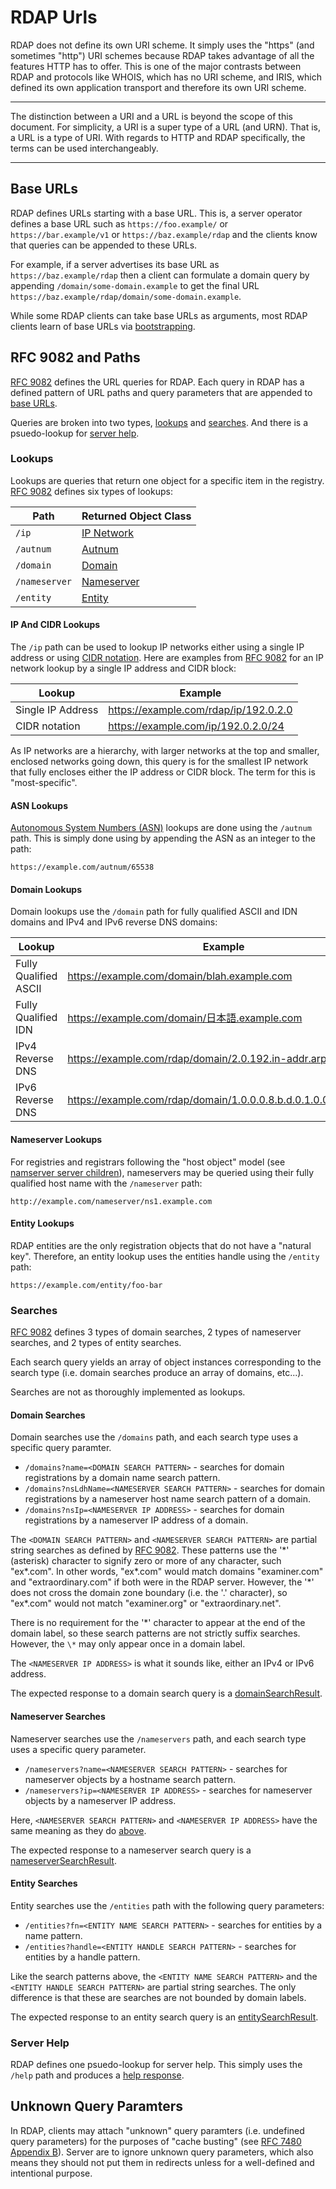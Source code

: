 # RDAP Urls

RDAP does not define its own URI scheme. It simply uses the "https" (and sometimes "http") URI schemes because
RDAP takes advantage of all the features HTTP has to offer. This is one of the major contrasts between RDAP and
protocols like WHOIS, which has no URI scheme, and IRIS, which defined its own application transport and therefore
its own URI scheme.

---

The distinction between a URI and a URL is beyond the scope of this document. For simplicity, a URI is a super type
of a URL (and URN). That is, a URL is a type of URI. With regards to HTTP and RDAP specifically, the terms can be
used interchangeably.

---

## Base URLs

RDAP defines URLs starting with a base URL. This is, a server operator defines a base URL such as
`https://foo.example/` or `https://bar.example/v1` or `https://baz.example/rdap` and the clients know
that queries can be appended to these URLs.

For example, if a server advertises its base URL as `https://baz.example/rdap` then a client can formulate
a domain query by appending `/domain/some-domain.example` to get the final URL `https://baz.example/rdap/domain/some-domain.example`.

While some RDAP clients can take base URLs as arguments, most RDAP clients learn of base URLs via
[bootstrapping](../bootstrapping/index.md).

## RFC 9082 and Paths

[RFC 9082](https://datatracker.ietf.org/doc/html/rfc9082) defines the URL queries for RDAP. Each query in RDAP has a defined
pattern of URL paths and query parameters that are appended to [base URLs](#base-urls).

Queries are broken into two types, [lookups](#lookups) and [searches](#searches). And there is a psuedo-lookup for [server help](#server-help).

### Lookups

Lookups are queries that return one object for a specific item in the registry.
[RFC 9082](https://datatracker.ietf.org/doc/html/rfc9082) defines six types of lookups:

| Path          | Returned Object Class                      |
| ------------- | ------------------------------------------ |
| `/ip`         | [IP Network](object_classes.md#ip-network) |
| `/autnum`     | [Autnum](object_classes.md#autnum)         |
| `/domain`     | [Domain](object_classes.med#domain)        |
| `/nameserver` | [Nameserver](object_classes.md#nameserver) |
| `/entity`     | [Entity](object_classes.md#entity)         |

#### IP And CIDR Lookups

The `/ip` path can be used to lookup IP networks either using a single IP address or using [CIDR notation](https://datatracker.ietf.org/doc/html/rfc4632).
Here are examples from [RFC 9082](https://datatracker.ietf.org/doc/html/rfc9082#name-ip-network-path-segment-spe) for an IP network
lookup by a single IP address and CIDR block:

| Lookup            | Example                               |
| ----------------- | ------------------------------------- |
| Single IP Address | https://example.com/rdap/ip/192.0.2.0 |
| CIDR notation     | https://example.com/ip/192.0.2.0/24   |

As IP networks are a hierarchy, with larger networks at the top and smaller, enclosed networks going down, this query is for the
smallest IP network that fully encloses either the IP address or CIDR block. The term for this is "most-specific".

#### ASN Lookups

[Autonomous System Numbers (ASN)](https://datatracker.ietf.org/doc/html/rfc1930) lookups are done using the `/autnum` path. This
is simply done using by appending the ASN as an integer to the path:

~~~
https://example.com/autnum/65538
~~~

#### Domain Lookups

Domain lookups use the `/domain` path for fully qualified ASCII and IDN domains and IPv4 and IPv6 reverse DNS domains:

| Lookup                | Example                                                          |
| --------------------- | ---------------------------------------------------------------- |
| Fully Qualified ASCII | https://example.com/domain/blah.example.com                      |
| Fully Qualified IDN   | https://example.com/domain/日本語.example.com                    |
| IPv4 Reverse DNS      | https://example.com/rdap/domain/2.0.192.in-addr.arpa             |
| IPv6 Reverse DNS      | https://example.com/rdap/domain/1.0.0.0.8.b.d.0.1.0.0.2.ip6.arpa |

#### Nameserver Lookups

For registries and registrars following the "host object" model (see [namserver server children](object_classes.html#nameserver-children)), nameservers
may be queried using their fully qualified host name with the `/nameserver` path:

~~~
http://example.com/nameserver/ns1.example.com
~~~

#### Entity Lookups

RDAP entities are the only registration objects that do not have a "natural key". Therefore, an entity
lookup uses the entities handle using the `/entity` path:

~~~
https://example.com/entity/foo-bar
~~~

### Searches

[RFC 9082](https://datatracker.ietf.org/doc/html/rfc9082#name-search-path-segment-specifi) defines 3 types of domain searches,
2 types of nameserver searches, and 2 types of entity searches.

Each search query yields an array of object instances corresponding to the search type (i.e. domain searches produce an
array of domains, etc...).

Searches are not as thoroughly implemented as lookups.

#### Domain Searches

Domain searches use the `/domains` path, and each search type uses a specific query paramter.

* `/domains?name=<DOMAIN SEARCH PATTERN>` - searches for domain registrations by a domain name search pattern.
* `/domains?nsLdhName=<NAMESERVER SEARCH PATTERN>` - searches for domain registrations by a nameserver host name search pattern of a domain.
* `/domains?nsIp=<NAMESERVER IP ADDRESS>` - searches for domain registrations by a nameserver IP address of a domain.

The `<DOMAIN SEARCH PATTERN>` and `<NAMESERVER SEARCH PATTERN>` are partial string searches as defined by 
[RFC 9082](https://datatracker.ietf.org/doc/html/rfc9082#name-partial-string-searching). These patterns use the '\*' (asterisk) character
to signify zero or more of any character, such "ex\*.com". In other words, "ex\*.com" would match domains "examiner.com" and "extraordinary.com"
if both were in the RDAP server. However, the '\*' does not cross the domain zone boundary (i.e. the '.' character), so "ex\*.com" would not
match "examiner.org" or "extraordinary.net".

There is no requirement for the '\*' character to appear at the end of the domain label, so these search patterns are not strictly suffix
searches. However, the `\*` may only appear once in a domain label.

The `<NAMESERVER IP ADDRESS>` is what it sounds like, either an IPv4 or IPv6 address.

The expected response to a domain search query is a [domainSearchResult](search_responses.md#domain-search-results).

#### Nameserver Searches

Nameserver searches use the `/nameservers` path, and each search type uses a specific query parameter.

* `/nameservers?name=<NAMESERVER SEARCH PATTERN>` - searches for nameserver objects by a hostname search pattern.
* `/nameservers?ip=<NAMESERVER IP ADDRESS>` - searches for nameserver objects by a nameserver IP address.

Here, `<NAMESERVER SEARCH PATTERN>` and `<NAMESERVER IP ADDRESS>` have the same meaning as they do [above](#domain-searches).

The expected response to a nameserver search query is a [nameserverSearchResult](search_responses.md#nameserver-search-results).

#### Entity Searches

Entity searches use the `/entities` path with the following query parameters:

* `/entities?fn=<ENTITY NAME SEARCH PATTERN>` - searches for entities by a name pattern.
* `/entities?handle=<ENTITY HANDLE SEARCH PATTERN>` - searches for entities by a handle pattern.

Like the search patterns above, the `<ENTITY NAME SEARCH PATTERN>` and the `<ENTITY HANDLE SEARCH PATTERN>` are partial string
searches. The only difference is that these are searches are not bounded by domain labels.

The expected response to an entity search query is an [entitySearchResult](search_responses.md#entity-search-results).

### Server Help

RDAP defines one psuedo-lookup for server help. This simply uses the `/help` path and produces a [help response](server_help.md).

## Unknown Query Paramters

In RDAP, clients may attach "unknown" query paramters (i.e. undefined query parameters) for the purposes of "cache busting"
(see [RFC 7480 Appendix B](https://datatracker.ietf.org/doc/html/rfc7480#appendix-B)). Server are to ignore unknown query
parameters, which also means they should not put them in redirects unless for a well-defined and intentional purpose.
